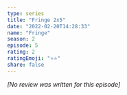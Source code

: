 ```yaml
---
type: series
title: "Fringe 2x5"
date: "2022-02-20T14:28:33"
name: "Fringe"
season: 2
episode: 5
rating: 2
ratingEmoji: "⭐️⭐️"
share: false
---
```


*[No review was written for this episode]*
